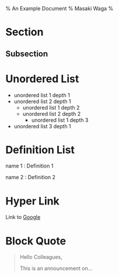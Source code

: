 % An Example Document
% Masaki Waga
%

Section
=======

Subsection
----------

Unordered List
==============

* unordered list 1 depth 1
* unordered list 2 depth 1
    * unordered list 1 depth 2
    * unordered list 2 depth 2
        * unordered list 1 depth 3
* unordered list 3 depth 1

Definition List
===============

name 1
: Definition 1

name 2
: Definition 2

Hyper Link
==========

Link to [Google](https://google.com)

Block Quote
===========

> Hello Colleagues,
> 
> This is an announcement on...
